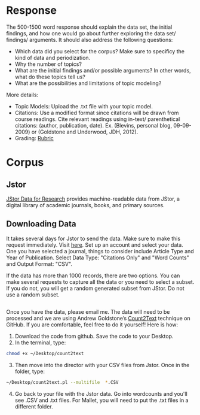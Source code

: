 # Response 

The 500-1500 word response should explain the data set, the initial findings, and how one would go about further exploring the data set/ findings/ arguments. 
It should  also address the following questions:
- Which data did you select for the corpus? Make sure to specificy the kind of data and periodization. 
- Why the number of topics? 
- What are the initial findings and/or possible arguments? In other words, what do these topics tell us?
- What are the possibilities and limitations of topic modeling?

More details:
 
- Topic Models: Upload the .txt file with your topic model.
- Citations: Use a modified format since citations will be drawn from course readings. Cite relevant readings using in-text/ parenthetical citations: (author, publication, date). Ex. (Blevins, personal blog, 09-09-2009) or (Goldstone and Underwood, JDH, 2012). 
- Grading: [Rubric](https://github.com/nolauren/dh2017/blob/master/DH_rubric.pdf)


# Corpus

## Jstor
[JStor Data for Research](http://about.jstor.org/service/data-for-research) provides machine-readable data from JStor, a digital library of academic journals, books, and primary sources.

## Downloading Data

It takes several days for Jstor to send the data. Make sure to make this request immediately. 
Visit [here](fr.jstor.org). Set up an account and select your data. 
One you have selected a journal, things to consider include  Article Type and Year of Publication.
Select Data Type: "Citations Only" and "Word Counts" and Output Format: "CSV".  

If the data has more than 1000 records, there are two options. 
You can make several requests to capture all the data or you need to select a subset. 
If you do not, you will get a random generated subset from JStor. Do not use a random subset. 

## 
Once you have the data, please email me. The data will need to be processed and we are using Andrew Goldstone’s [Count2Text](https://github.com/agoldst/dfr-analysis/blob/master/count2txt) technique on GitHub.  If you are comfortable, feel free to do it yourself! Here is how:

1. Download the code from github. Save the code to your Desktop.
2. In the terminal, type:

```sh
chmod +x ~/Desktop/count2text
```

3. Then move into the director with your CSV files from Jstor. Once in the folder, type:

```sh
~/Desktop/count2text.pl --multifile  *.CSV
```

4. Go back to your file with the Jstor data. Go into wordcounts and you'll see .CSV and .txt files. For Mallet, you will need to put the .txt files in a different folder. 







